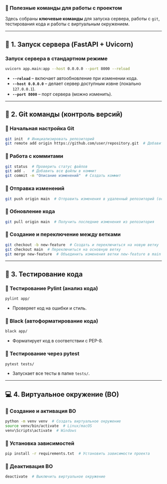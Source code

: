 ### **📌 Полезные команды для работы с проектом**
Здесь собраны **ключевые команды** для запуска сервера, работы с `git`, тестирования кода и работы с виртуальным окружением.

---

## **🚀 1. Запуск сервера (FastAPI + Uvicorn)**
### **Запуск сервера в стандартном режиме**
```bash
uvicorn app.main:app --host 0.0.0.0 --port 8000 --reload
```
- **`--reload`** – включает автообновление при изменении кода.  
- **`--host 0.0.0.0`** – делает сервер доступным извне (локально `127.0.0.1`).  
- **`--port 8000`** – порт сервера (можно изменить).  

---

## **📂 2. Git команды (контроль версий)**
### **🔹 Начальная настройка Git**
```bash
git init  # Инициализировать репозиторий
git remote add origin https://github.com/user/repository.git  # Добавить удаленный репозиторий
```

### **🔹 Работа с коммитами**
```bash
git status  # Проверить статус файлов
git add .   # Добавить все файлы в коммит
git commit -m "Описание изменений"  # Создать коммит
```

### **🔹 Отправка изменений**
```bash
git push origin main  # Отправить изменения в удаленный репозиторий (основная ветка)
```

### **🔹 Обновление кода**
```bash
git pull origin main  # Получить последние изменения из репозитория
```

### **🔹 Создание и переключение между ветками**
```bash
git checkout -b new-feature  # Создать и переключиться на новую ветку
git checkout main  # Переключиться на основную ветку
git merge new-feature  # Объединить изменения ветки new-feature в main
```

---

## **🧪 3. Тестирование кода**
### **🔹 Тестирование Pylint (анализ кода)**
```bash
pylint app/
```
- Проверяет код на ошибки и стиль.

### **🔹 Black (автоформатирование кода)**
```bash
black app/
```
- Форматирует код в соответствии с PEP-8.

### **🔹 Тестирование через pytest**
```bash
pytest tests/
```
- Запускает все тесты в папке `tests/`.

---

## **💻 4. Виртуальное окружение (ВО)**
### **🔹 Создание и активация ВО**
```bash
python -m venv venv  # Создать виртуальное окружение
source venv/bin/activate  # Linux/macOS
venv\Scripts\activate  # Windows
```

### **🔹 Установка зависимостей**
```bash
pip install -r requirements.txt  # Установить зависимости проекта
```

### **🔹 Деактивация ВО**
```bash
deactivate  # Выключить виртуальное окружение
```